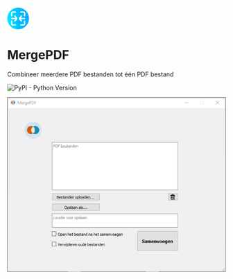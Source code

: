 <img src="https://github.com/jebr/MergePDF/blob/master/assets/merge-logo.png" width="50" height="50"></img>

# MergePDF

Combineer meerdere PDF bestanden tot één PDF bestand

![PyPI - Python Version](https://img.shields.io/pypi/pyversions/django)

![Screenshot](assets/screenshot-MergePDF.png?raw=true "Merge PDF  image")